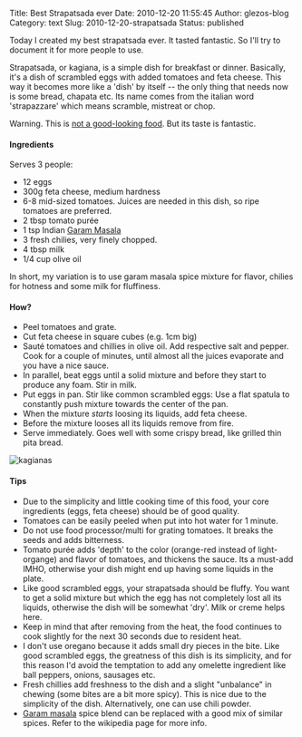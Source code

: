 Title: Best Strapatsada ever
Date: 2010-12-20 11:55:45
Author: glezos-blog
Category: text
Slug: 2010-12-20-strapatsada
Status: published

Today I created my best strapatsada ever. It tasted fantastic. So I'll try to document it for more people to use.

Strapatsada, or kagiana, is a simple dish for breakfast or dinner. Basically, it's a dish of scrambled eggs with added tomatoes and feta cheese. This way it becomes more like a 'dish' by itself -- the only thing that needs now is some bread, chapata etc. Its name comes from the italian word 'strapazzare' which means scramble, mistreat or chop.

Warning. This is [not a good-looking food](http://images.google.com/images?q=strapatsada). But its taste is fantastic.

#### Ingredients

Serves 3 people:

 * 12 eggs
 * 300g feta cheese, medium hardness
 * 6-8 mid-sized tomatoes. Juices are needed in this dish, so ripe tomatoes are preferred.
 * 2 tbsp tomato purée
 * 1 tsp Indian [Garam Masala][gm]
 * 3 fresh chilies, very finely chopped.
 * 4 tbsp milk
 * 1/4 cup olive oil

In short, my variation is to use garam masala spice mixture for flavor, chilies for hotness and some milk for fluffiness.

#### How?

 * Peel tomatoes and grate.
 * Cut feta cheese in square cubes (e.g. 1cm big)
 * Sauté tomatoes and chillies in olive oil. Add respective salt and pepper. Cook for a couple of minutes, until almost all the juices evaporate and you have a nice sauce.
 * In parallel, beat eggs until a solid mixture and before they start to produce any foam. Stir in milk.
 * Put eggs in pan. Stir like common scrambled eggs: Use a flat spatula to constantly push mixture towards the center of the pan.
 * When the mixture *starts* loosing its liquids, add feta cheese.
 * Before the mixture looses all its liquids remove from fire.
 * Serve immediately. Goes well with some crispy bread, like grilled thin pita bread.

<img src="http://media.tumblr.com/tumblr_ldqsmzRFLP1qati3p.jpg" alt="kagianas" />
 
#### Tips

 * Due to the simplicity and little cooking time of this food, your core ingredients (eggs, feta cheese) should be of good quality.
 * Tomatoes can be easily peeled when put into hot water for 1 minute.
 * Do not use food processor/multi for grating tomatoes. It breaks the seeds and adds bitterness.
 * Tomato purée adds 'depth' to the color (orange-red instead of light-organge) and flavor of tomatoes, and thickens the sauce. Its a must-add IMHO, otherwise your dish might end up having some liquids in the plate.
 * Like good scrambled eggs, your strapatsada should be fluffy. You want to get a solid mixture but which the egg has not completely lost all its liquids, otherwise the dish will be somewhat 'dry'. Milk or creme helps here.
 * Keep in mind that after removing from the heat, the food continues to cook slightly for the next 30 seconds due to resident heat.
 * I don't use oregano because it adds small dry pieces in the bite. Like good scrambled eggs, the greatness of this dish is its simplicity, and for this reason I'd avoid the temptation to add any omelette ingredient like ball peppers, onions, sausages etc.
 * Fresh chillies add freshness to the dish and a slight "unbalance" in chewing (some bites are a bit more spicy). This is nice due to the simplicity of the dish. Alternatively, one can use chili powder.
 * [Garam masala][gm] spice blend can be replaced with a good mix of similar spices. Refer to the wikipedia page for more info.

[gm]: http://en.wikipedia.org/wiki/Garam_masala

